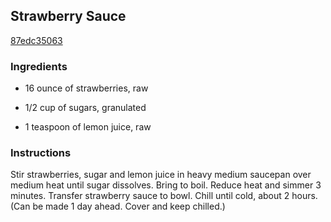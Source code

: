 ## Strawberry Sauce

[87edc35063](http://www.epicurious.com/recipes/food/views/strawberry-sauce-5398)

### Ingredients

 - 16 ounce of strawberries, raw

 - 1/2 cup of sugars, granulated

 - 1 teaspoon of lemon juice, raw

### Instructions

Stir strawberries, sugar and lemon juice in heavy medium saucepan over medium heat until sugar dissolves. Bring to boil. Reduce heat and simmer 3 minutes. Transfer strawberry sauce to bowl. Chill until cold, about 2 hours. (Can be made 1 day ahead. Cover and keep chilled.)